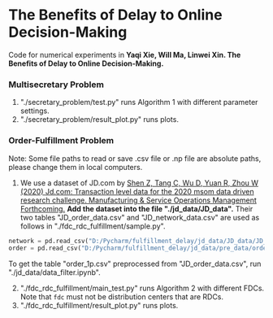 # The Benefits of Delay to Online Decision-Making

Code for numerical experiments in **Yaqi Xie, Will Ma, Linwei Xin. The Benefits of Delay to Online Decision-Making.**

### Multisecretary Problem

1. "./secretary_problem/test.py" runs Algorithm 1 with different parameter settings.
2. "./secretary_problem/result_plot.py" runs plots.

### Order-Fulfillment Problem

Note: Some file paths to read or save .csv file or .np file are absolute paths, please change them in local computers.

1. We use a dataset of JD.com by [Shen Z, Tang C, Wu D, Yuan R, Zhou W (2020) Jd.com: Transaction level data for the 2020 msom data driven research challenge. Manufacturing & Service Operations Management Forthcoming.](https://pubsonline.informs.org/doi/abs/10.1287/msom.2020.0900) **Add the dataset into the file "./jd_data/JD_data".** Their two tables "JD_order_data.csv" and "JD_network_data.csv" are used as follows in "./fdc_rdc_fulfillment/sample.py".

```python
network = pd.read_csv("D:/Pycharm/fulfillment_delay/jd_data/JD_data/JD_network_data.csv")
order = pd.read_csv("D:/Pycharm/fulfillment_delay/jd_data/pre_data/order_1p.csv")
```

To get the table "order_1p.csv" preprocessed from "JD_order_data.csv", run "./jd_data/data_filter.ipynb".

2. "./fdc_rdc_fulfillment/main_test.py" runs Algorithm 2 with different FDCs. Note that `fdc` must not be distribution centers that are RDCs.
3. "./fdc_rdc_fulfillment/result_plot.py" runs plots.
